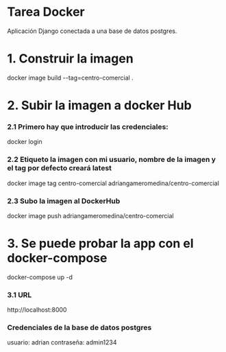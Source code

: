 # Tarea Docker
Aplicación Django conectada a una base de datos postgres.

# 1. Construir la imagen 
docker image build --tag=centro-comercial .

# 2. Subir la imagen a docker Hub
### 2.1 Primero hay que introducir las credenciales:
docker login

### 2.2 Etiqueto la imagen con mi usuario, nombre de la imagen y el tag por defecto creará latest
docker image tag centro-comercial adriangameromedina/centro-comercial

### 2.3 Subo la imagen al DockerHub
docker image push adriangameromedina/centro-comercial

# 3. Se puede probar la app con el docker-compose
docker-compose up -d

### 3.1 URL
http://localhost:8000

### Credenciales de la base de datos postgres
usuario: adrian
contraseña: admin1234

